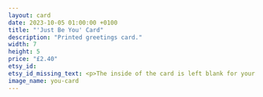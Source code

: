 ```yaml
---
layout: card
date: 2023-10-05 01:00:00 +0100
title: "'Just Be You' Card"
description: "Printed greetings card."
width: 7
height: 5
price: "£2.40"
etsy_id: 
etsy_id_missing_text: <p>The inside of the card is left blank for your own message. The design is printed onto silk finish card.</p><p>Buy any five cards and get a sixth card for free.</p><p>Please <a href="mailto:contact@fivequarters.co.uk">contact me</a> if you are interested in buying any of these cards.</p> 
image_name: you-card
---
```

